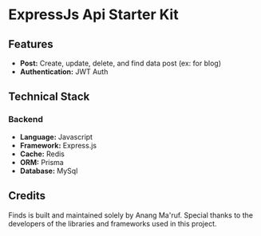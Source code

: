 <h1>ExpressJs Api Starter Kit</h1>

<h2>Features</h2>

<ul>
	<li><strong>Post:</strong> Create, update, delete, and find data post (ex: for blog)</li>
  	<li><strong>Authentication:</strong> JWT Auth</li>
</ul>

<h2>Technical Stack</h2>

<h3>Backend</h3>

<ul>
	<li><strong>Language:</strong> Javascript</li>
	<li><strong>Framework:</strong> Express.js</li>
	<li><strong>Cache:</strong> Redis</li>
	<li><strong>ORM:</strong> Prisma</li>
	<li><strong>Database:</strong> MySql</li>
</ul>


<h2>Credits</h2>

<p>Finds is built and maintained solely by Anang Ma'ruf. Special thanks to the developers of the libraries and frameworks used in this project.</p>
